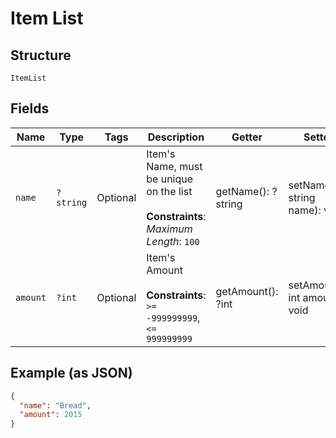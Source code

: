 
# Item List

## Structure

`ItemList`

## Fields

| Name | Type | Tags | Description | Getter | Setter |
|  --- | --- | --- | --- | --- | --- |
| `name` | `?string` | Optional | Item's Name, must be unique on the list<br><br>**Constraints**: *Maximum Length*: `100` | getName(): ?string | setName(?string name): void |
| `amount` | `?int` | Optional | Item's Amount<br><br>**Constraints**: `>= -999999999`, `<= 999999999` | getAmount(): ?int | setAmount(?int amount): void |

## Example (as JSON)

```json
{
  "name": "Bread",
  "amount": 2015
}
```

